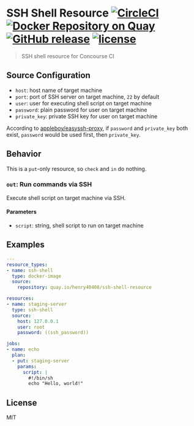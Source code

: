 # SSH Shell Resource [![CircleCI](https://circleci.com/gh/henry40408/ssh-shell-resource.svg?style=shield)](https://circleci.com/gh/henry40408/ssh-shell-resource) [![Docker Repository on Quay](https://quay.io/repository/henry40408/ssh-shell-resource/status "Docker Repository on Quay")](https://quay.io/repository/henry40408/ssh-shell-resource) [![GitHub release](https://img.shields.io/github/release/henry40408/ssh-shell-resource.svg)](https://github.com/henry40408/ssh-shell-resource) [![license](https://img.shields.io/github/license/henry40408/ssh-shell-resource.svg)](https://github.com/henry40408/ssh-shell-resource)

> SSH shell resource for Concourse CI

## Source Configuration

- `host`: host name of target machine
- `port`: port of SSH server on target machine, `22` by default
- `user`: user for executing shell script on target machine
- `password`: plain password for user on target machine
- `private_key`: private SSH key for user on target machine

According to [appleboy/easyssh-proxy](https://github.com/appleboy/easyssh-proxy/blob/b777a323265704a7015f3526c3fe31b4f0daa722/easyssh.go#L69-L105), if `password` and `private_key` both exist, `password` would be used first, then `private_key`.

## Behavior

This is a `put`-only resource, so `check` and `in` do nothing.

### `out`: Run commands via SSH

Execute shell script on target machine via SSH.

#### Parameters

- `script`: string, shell script to run on target machine

## Examples

```yaml
---
resource_types:
- name: ssh-shell
  type: docker-image
  source:
    repository: quay.io/henry40408/ssh-shell-resource

resources:
- name: staging-server
  type: ssh-shell
  source:
    host: 127.0.0.1
    user: root
    password: ((ssh_password))

jobs:
- name: echo
  plan:
  - put: staging-server
    params:
      script: |
        #!/bin/sh
        echo "Hello, world!"
```

## License

MIT
